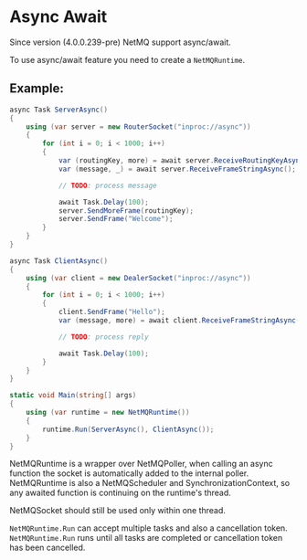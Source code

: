 Async Await
===========

Since version (4.0.0.239-pre) NetMQ support async/await.

To use async/await feature you need to create a `NetMQRuntime`.

## Example:

```csharp
async Task ServerAsync()
{
    using (var server = new RouterSocket("inproc://async"))
    {
        for (int i = 0; i < 1000; i++)
        {
            var (routingKey, more) = await server.ReceiveRoutingKeyAsync();
            var (message, _) = await server.ReceiveFrameStringAsync();

            // TODO: process message

            await Task.Delay(100);
            server.SendMoreFrame(routingKey);
            server.SendFrame("Welcome");
        }
    }
}

async Task ClientAsync()
{
    using (var client = new DealerSocket("inproc://async"))
    {
        for (int i = 0; i < 1000; i++)
        {
            client.SendFrame("Hello");
            var (message, more) = await client.ReceiveFrameStringAsync();

            // TODO: process reply

            await Task.Delay(100);
        }
    }
}

static void Main(string[] args)
{
    using (var runtime = new NetMQRuntime())
    {
        runtime.Run(ServerAsync(), ClientAsync());
    }
}
```

NetMQRuntime is a wrapper over NetMQPoller, when calling an async function the socket is automatically added to the internal poller.
NetMQRuntime is also a NetMQScheduler and SynchronizationContext, so any awaited function is continuing on the runtime's thread.

NetMQSocket should still be used only within one thread.

`NetMQRuntime.Run` can accept multiple tasks and also a cancellation token.
`NetMQRuntime.Run` runs until all tasks are completed or cancellation token has been cancelled.
